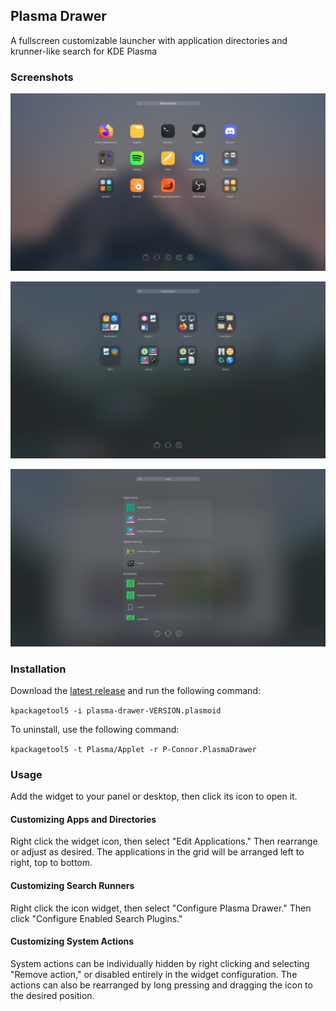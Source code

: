 ## Plasma Drawer
A fullscreen customizable launcher with application directories and krunner-like search for KDE Plasma

### Screenshots

![Custom setup](https://github.com/P-Connor/plasma-drawer/blob/main/screenshots/custom.png?raw=true)

![Manjaro default setup](https://github.com/P-Connor/plasma-drawer/blob/main/screenshots/manjaro-default.png?raw=true)

![Krunner-like search](https://github.com/P-Connor/plasma-drawer/blob/main/screenshots/manjaro-search.png?raw=true)

### Installation

Download the [latest release](https://github.com/P-Connor/plasma-drawer/releases/latest) and run the following command:

`kpackagetool5 -i plasma-drawer-VERSION.plasmoid`

To uninstall, use the following command:

`kpackagetool5 -t Plasma/Applet -r P-Connor.PlasmaDrawer`

### Usage

Add the widget to your panel or desktop, then click its icon to open it.

#### Customizing Apps and Directories

Right click the widget icon, then select "Edit Applications." Then rearrange or adjust as desired. 
The applications in the grid will be arranged left to right, top to bottom.

#### Customizing Search Runners

Right click the icon widget, then select "Configure Plasma Drawer." Then click "Configure Enabled Search Plugins."

#### Customizing System Actions

System actions can be individually hidden by right clicking and selecting "Remove action," or disabled entirely in the widget configuration.
The actions can also be rearranged by long pressing and dragging the icon to the desired position.
